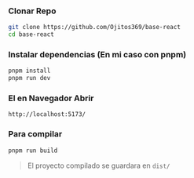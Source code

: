 ### Clonar Repo  
```bash
git clone https://github.com/Ojitos369/base-react
cd base-react
```  

  
### Instalar dependencias (En mi caso con pnpm)  
```bash
pnpm install
pnpm run dev
```  
  
  
### El en Navegador Abrir  
`http://localhost:5173/`  
  
  
### Para compilar  
```bash
pnpm run build
```  
  
> El proyecto compilado se guardara en `dist/`  
  
  
